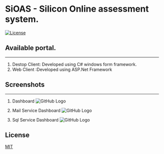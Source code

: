 # SiOAS - Silicon Online assessment system.
[![License](https://img.shields.io/badge/License-Mit&nbsp;&nbsp;&nbsp;-greeng)](#)
## Available portal.
-------------------------------------
1. Destop Client: Developed using C# windows form framework.
2. Web Client :Developed using ASP.Net Framework
## Screenshots
-------------------------------------
1. Dashboard
![GitHub Logo](/ReadmeImages/home_new.png)

2. Mail Service Dashboard
![GitHub Logo](/ReadmeImages/mail.png)

3. Sql Service Dashboard
![GitHub Logo](/ReadmeImages/susql.png)

## License
[MIT](https://choosealicense.com/licenses/mit/)
